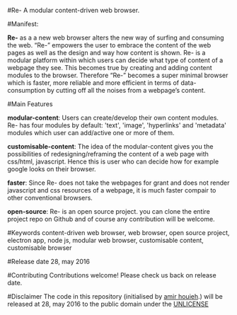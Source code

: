 #Re-
A modular content-driven web browser. 

#Manifest:

**Re-** as a a new web browser alters the new way of surfing and consuming the web. “Re-” empowers the user to embrace the content of the web pages as well as the design and way how content is shown. Re- is a modular platform within which users can decide what type of content of a webpage they see. This becomes true by creating and adding content modules to the browser. Therefore “Re-” becomes a super minimal browser which is faster, more reliable and more efficient in terms of data-consumption by cutting off all the noises from a webpage’s content.



#Main Features 

**modular-content**: Users can create/develop their own content modules. Re- has four modules by default: 'text', 'image',  'hyperlinks' and 'metadata' modules which user can add/active one or more of them.

**customisable-content**: The idea of the modular-content gives you the possibilities of redesigning/reframing the content of a web page with css/html, javascript. Hence this is user who can decide how for example google looks on their browser.

**faster**: Since Re- does not take the webpages for grant and does not render javascript and css resources of a webpage, it is much faster compair to other conventional browsers.

**open-source**: Re- is an open source project. you can clone the entire project repo on Github and of course any contribution will be welcome. 


#Keywords
content-driven web browser, web browser, open source project, electron app, node js, modular web browser, customisable content, customisable browser

#Release date
28, may 2016

#Contributing
Contributions welcome! Please check us back on release date. 

#Disclaimer
The code in this repository (initialised by [amir houieh](https://github.com/amirhouieh).) will be released at 28, may 2016 to the public domain under the [UNLICENSE](./UNLICENSE)
